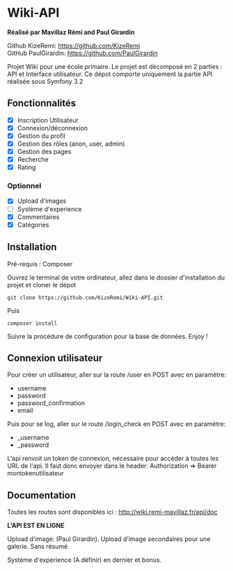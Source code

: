 Wiki-API
========

**Réalisé par Mavillaz Rémi and Paul Girardin**

Github KizeRemi: https://github.com/KizeRemi  
GitHub PaulGirardin: https://github.com/PaulGirardin

Projet Wiki pour une école primaire. Le projet est décomposé en 2 parties : API et Interface utilisateur. Ce dépot comporte uniquement la partie API réalisée sous Symfony 3.2

## Fonctionnalités

- [x] Inscription Utilisateur
- [x] Connexion/déconnexion
- [x] Gestion du profil
- [x] Gestion des rôles (anon, user, admin)
- [x] Gestion des pages
- [x] Recherche
- [x] Rating

### Optionnel
- [x] Upload d'images
- [ ] Système d'experience
- [x] Commentaires
- [x] Catégories

## Installation

Pré-requis : Composer

Ouvrez le terminal de votre ordinateur, allez dans le dossier d'installation du projet et cloner le dépot

```
git clone https://github.com/KizeRemi/Wiki-API.git

```

Puis
```
composer install

```
Suivre la procédure de configuration pour la base de données. Enjoy !

## Connexion utilisateur

Pour créer un utilisateur, aller sur la route /user en POST avec en paramètre:
- username
- password
- password_confirmation
- email

Puis pour se log, aller sur le route /login_check en POST avec en paramètre:
- _username
- _password

L'api renvoit un token de connexion, nécessaire pour accéder à toutes les URL de l'api.
Il faut donc envoyer dans le header:
Authorization => Bearer montokenutilisateur

## Documentation

Toutes les routes sont disponibles ici :
http://wiki.remi-mavillaz.fr/api/doc

**L'API EST EN LIGNE**

Upload d'image: (Paul Girardin).
Upload d'image secondaires pour une galerie. Sans résumé. 

Système d'experience (A définir) en dernier et bonus.




